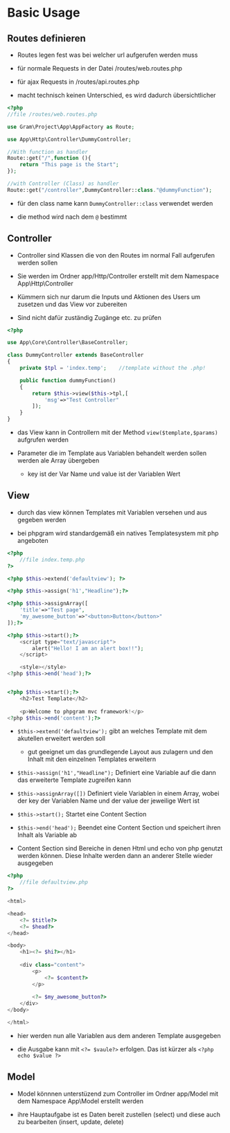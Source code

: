 # Basic Usage

## Routes definieren 

- Routes legen fest was bei welcher url aufgerufen werden muss

- für normale Requests in der Datei /routes/web.routes.php

- für ajax Requests in /routes/api.routes.php 

- macht technisch keinen Unterschied, es wird dadurch übersichtlicher

````php
<?php
//file /routes/web.routes.php

use Gram\Project\App\AppFactory as Route;

use App\Http\Controller\DummyController;

//With function as handler
Route::get("/",function (){
	return "This page is the Start";
});

//with Controller (Class) as handler
Route::get("/controller",DummyController::class."@dummyFunction");
````
- für den class name kann `DummyController::class` verwendet werden

- die method wird nach dem `@` bestimmt


## Controller

- Controller sind Klassen die von den Routes im normal Fall aufgerufen werden sollen

- Sie werden im Ordner app/Http/Controller erstellt mit dem Namespace App\Http\Controller

- Kümmern sich nur darum die Inputs und Aktionen des Users um zusetzen und das View vor zubereiten

- Sind nicht dafür zuständig Zugänge etc. zu prüfen

````php
<?php

use App\Core\Controller\BaseController;

class DummyController extends BaseController
{
	private $tpl = 'index.temp';	//template without the .php!

	public function dummyFunction()
	{
		return $this->view($this->tpl,[
			'msg'=>"Test Controller"
		]);
	}
}
````

- das View kann in Controllern mit der Method `view($template,$params)` aufgrufen werden

- Parameter die im Template aus Variablen behandelt werden sollen werden ale Array übergeben

	- key ist der Var Name und value ist der Variablen Wert


## View

- durch das view können Templates mit Variablen versehen und aus gegeben werden

- bei phpgram wird standardgemäß ein natives Templatesystem mit php angeboten

````php
<?php
	//file index.temp.php
?>

<?php $this->extend('defaultview'); ?>

<?php $this->assign('h1',"Headline");?>

<?php $this->assignArray([
	'title'=>"Test page",
	'my_awesome_button'=>"<button>Button</button>"
]);?>

<?php $this->start();?>
	<script type="text/javascript">
		alert("Hello! I am an alert box!!");
	</script>

	<style></style>
<?php $this->end('head');?>


<?php $this->start();?>
	<h2>Test Template</h2>
	
	<p>Welcome to phpgram mvc framework!</p>
<?php $this->end('content');?>

````

- `$this->extend('defaultview');` gibt an welches Template mit dem akutellen erweitert werden soll
	- gut geeignet um das grundlegende Layout aus zulagern und den Inhalt mit den einzelnen Templates erweitern 

- `$this->assign('h1',"Headline");` Definiert eine Variable auf die dann das erweiterte Template zugreifen kann

- `$this->assignArray([])` Definiert viele Variablen in einem Array, wobei der key der Variablen Name und der value der jeweilige Wert ist

- `$this->start();` Startet eine Content Section

- `$this->end('head');` Beendet eine Content Section und speichert ihren Inhalt als Variable ab

- Content Section sind Bereiche in denen Html und echo von php genutzt werden können. Diese Inhalte werden dann an anderer Stelle wieder ausgegeben

````php
<?php
	//file defaultview.php
?>

<html>

<head>
	<?= $title?>
	<?= $head?>
</head>

<body>
	<h1><?= $hi?></h1>
	
	<div class="content">
		<p>
    		<?= $content?>
    	</p>
    	
    	<?= $my_awesome_button?>
	</div>
</body>

</html>

````

- hier werden nun alle Variablen aus dem anderen Template ausgegeben

- die Ausgabe kann mit `<?= $vaule?>` erfolgen. Das ist kürzer als `<?php echo $value ?>`

## Model

- Model könnnen unterstüzend zum Controller im Ordner app/Model mit dem Namespace App\Model erstellt werden

- ihre Hauptaufgabe ist es Daten bereit zustellen (select) und diese auch zu bearbeiten (insert, update, delete)
